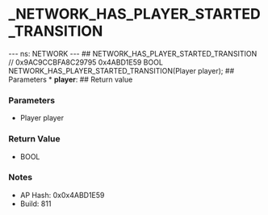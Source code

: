 # _NETWORK_HAS_PLAYER_STARTED_TRANSITION

--- ns: NETWORK --- ## NETWORK_HAS_PLAYER_STARTED_TRANSITION  // 0x9AC9CCBFA8C29795 0x4ABD1E59 BOOL NETWORK_HAS_PLAYER_STARTED_TRANSITION(Player player);   ## Parameters * **player**:  ## Return value

### Parameters
* Player player

### Return Value
* BOOL

### Notes
* AP Hash: 0x0x4ABD1E59
* Build: 811

